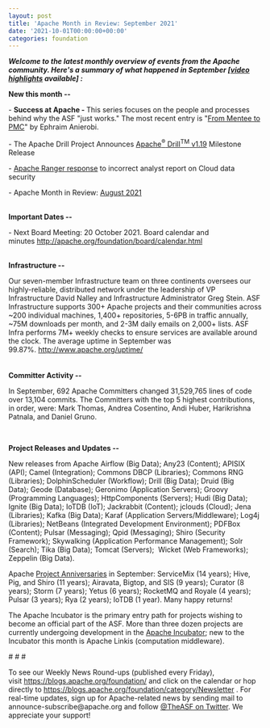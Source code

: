 ```yaml
---
layout: post
title: 'Apache Month in Review: September 2021'
date: '2021-10-01T00:00:00+00:00'
categories: foundation
---
```

<p><i><span style="font-weight: 700;">Welcome to the latest monthly overview of events from the Apache community. Here's a summary of what happened in September [<a href="https://youtu.be/v3GdwUmevog" target="_blank">video highlights</a> available]&nbsp;</span></i><i><span style="font-weight: 700;">:</span></i></p><p><span style="font-weight: 700;">New this month --</span></p><p><span class="il">- </span><b>Success at Apache - </b>This series focuses on the people and processes behind why the ASF "just works." The most recent entry is "<a href="https://blogs.apache.org/foundation/entry/success-at-apache-from-mentee" target="_blank">From Mentee to PMC</a>" by Ephraim Anierobi. <b><br></b></p><p>- The Apache Drill Project Announces <a href="https://s.apache.org/bfhy6" target="_blank">Apache<sup>®</sup> Drill<sup>TM</sup> v1.19</a> Milestone Release<br></p><p>- <a href="https://blogs.apache.org/foundation/entry/apache-ranger-response-to-incorrect">Apache Ranger response</a> to incorrect analyst report on Cloud data security <br></p><p>- Apache Month in Review: <a href="https://s.apache.org/August2021" target="_blank">August 2021</a><br></p><p><br><span style="font-weight: 700;">Important Dates --</span></p><p>- Next Board Meeting: 20 October 2021. Board calendar and minutes&nbsp;<a href="http://apache.org/foundation/board/calendar.html" target="_blank">http://apache.org/foundation/board/calendar.html</a></p><p><br><span style="font-weight: 700;">Infrastructure --</span></p><div>Our seven-member Infrastructure team on three continents oversees our highly-reliable, distributed network under the leadership of VP Infrastructure David Nalley and Infrastructure Administrator Greg Stein. ASF Infrastructure supports 300+ Apache projects and their communities across ~200 individual machines, 1,400+ repositories, 5-6PB in traffic annually, ~75M downloads per month, and 2-3M daily emails on 2,000+ lists. ASF Infra performs 7M+ weekly checks to ensure services are available around the clock. The average uptime in September was 99.87%.&nbsp;<a href="http://www.apache.org/uptime/" target="_blank">http://www.apache.org/uptime/</a><a href="http://www.apache.org/uptime/" target="_blank"></a></div><div><br><br><span style="font-weight: 700;">Committer Activity --</span></div><p>In September, 692 Apache Committers changed 31,529,765 lines of code over 13,104 commits. The Committers with the top 5 highest contributions, in order, were: Mark Thomas, Andrea Cosentino, <span>Andi Huber</span>, Harikrishna Patnala, and Daniel Gruno.<br></p><p><br></p><p><span style="font-weight: 700;">Project Releases and Updates --</span></p><p>New releases from Apache Airflow (Big Data); Any23 (Content); APISIX (API); Camel (Integration); Commons DBCP (Libraries); Commons RNG (Libraries); DolphinScheduler (Workflow); Drill (Big Data); Druid (Big Data);&nbsp;Geode (Database); Geronimo (Application Servers); Groovy (Programming Languages); HttpComponents (Servers); Hudi (Big Data); Ignite (Big Data); IoTDB (IoT); Jackrabbit (Content); jclouds (Cloud); Jena (Libraries); Kafka (Big Data); Karaf (Application Servers/Middleware); Log4j (Libraries); NetBeans (Integrated Development Environment); PDFBox (Content); Pulsar (Messaging); Qpid (Messaging); Shiro (Security Framework); Skywalking (Application Performance Management);&nbsp;Solr (Search); Tika (Big Data);&nbsp;Tomcat (Servers);&nbsp; Wicket (Web Frameworks); Zeppelin (Big Data).</p><p>Apache <a href="https://projects.apache.org/committees.html?date" target="_blank">Project Anniversaries</a> in September: ServiceMix (14 years); Hive, Pig, and Shiro (11 years); Airavata,
 Bigtop, and SIS (9 years); Curator (8 years); Storm (7 years); Yetus (6
 years); RocketMQ and Royale (4 years); Pulsar (3 years); Rya (2 years);
 IoTDB (1 year). Many happy returns!</p><p></p><p></p><p></p><p></p><p>The Apache Incubator is the primary entry path for projects wishing to become an official part of the ASF. More than three dozen projects are currently undergoing development in the <a href="http://incubator.apache.org/" target="_blank">Apache Incubator</a>; new to the Incubator this month is Apache Linkis (computation middleware).</p><p><span style="font-size: 11pt; font-family: Arial; background-color: transparent; font-variant-numeric: normal; font-variant-east-asian: normal; vertical-align: baseline; white-space: pre-wrap;"></span></p><p># # #</p><p>To see our Weekly News Round-ups (published every Friday), visit&nbsp;<a href="https://blogs.apache.org/foundation/" target="_blank">https://blogs.apache.org/foundation/</a>&nbsp;and click on the calendar or hop directly to&nbsp;<a href="https://blogs.apache.org/foundation/category/Newsletter" target="_blank">https://blogs.apache.org/foundation/category/Newsletter</a>&nbsp;. For real-time updates, sign up for Apache-related news by sending mail to announce-subscribe@apache.org and follow&nbsp;<a href="https://twitter.com/theasf" target="_blank">@TheASF on Twitter</a>. We appreciate your support!</p>
